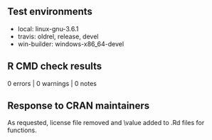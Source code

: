 ## Test environments

* local: linux-gnu-3.6.1
* travis: oldrel, release, devel
* win-builder: windows-x86_64-devel

## R CMD check results

0 errors | 0 warnings | 0 notes 

## Response to CRAN maintainers

As requested, license file removed and \value added to .Rd files for functions.
